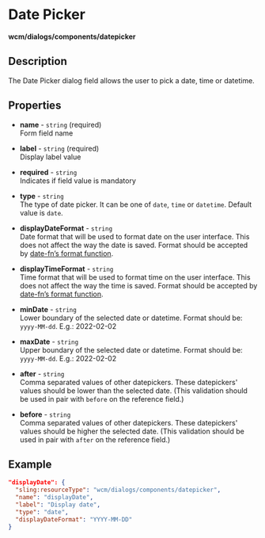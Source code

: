 # Date Picker

**wcm/dialogs/components/datepicker**

## Description

The Date Picker dialog field allows the user to pick a date, time or datetime.

## Properties

- **name** - `string` (required)  
    Form field name

- **label** - `string` (required)  
    Display label value

- **required** - `string`  
    Indicates if field value is mandatory

- **type** - `string`  
    The type of date picker. It can be one of `date`, `time` or `datetime`. Default value is `date`.

- **displayDateFormat** - `string`  
    Date format that will be used to format date on the user interface. This does not affect the way the date is saved. Format should be accepted by [date-fn’s format function](https://date-fns.org/v1.29.0/docs/format "https://date-fns.org/v1.29.0/docs/format").

- **displayTimeFormat** - `string`  
    Time format that will be used to format time on the user interface. This does not affect the way the time is saved. Format should be accepted by [date-fn’s format function](https://date-fns.org/v1.29.0/docs/format "https://date-fns.org/v1.29.0/docs/format").

- **minDate** - `string`  
    Lower boundary of the selected date or datetime. Format should be: `yyyy-MM-dd`. E.g.: 2022-02-02

- **maxDate** - `string`  
    Upper boundary of the selected date or datetime. Format should be: `yyyy-MM-dd`. E.g.: 2022-02-02

- **after** - `string`  
    Comma separated values of other datepickers. These datepickers' values should be lower than the selected date.
    (This validation should be used in pair with `before` on the reference field.)

- **before** - `string`  
    Comma separated values of other datepickers. These datepickers' values should be higher the selected date.
    (This validation should be used in pair with `after` on the reference field.)

## Example

```json
"displayDate": {
  "sling:resourceType": "wcm/dialogs/components/datepicker",
  "name": "displayDate",
  "label": "Display date",
  "type": "date",
  "displayDateFormat": "YYYY-MM-DD"
}
```
